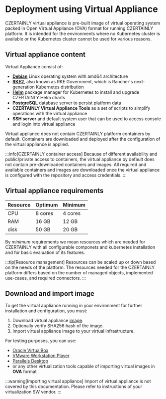 # Deployment using Virtual Appliance

CZERTAINLY virtual appliance is pre-built image of virtual operating system packed in Open Virtual Appliance (OVA) format for running CZERTAINLY platform.
It is intended for the environments where no Kubernetes cluster is available or the Kubernetes cluster cannot be used for various reasons.

## Virtual appliance content

Virtual Appliance consist of:
* **[Debian](https://www.debian.org/)** Linux operating system with amd64 architecture
* **[RKE2](https://rke2.io)**, also known as RKE Government, which is Rancher's next-generation Kubernetes distribution
* **[Helm](https://helm.sh/)** package manager for Kubernetes to install and upgrade CZERTAINLY Helm charts
* **[PostgreSQL](https://www.postgresql.org/)** database server to persist platform data
* **CZERTAINLY Virtual Appliance Tools** as a set of scripts to simplify operations with the virtual appliance
* **SSH server** and default system user that can be used to access console and login into virtual appliance

Virtual appliance does not contain CZERTAINLY platform containers by default. Containers are downloaded and deployed after the configuration of the virtual appliance is applied.

:::info[CZERTAINLY container access]
Because of different availability and public/private access to containers, the virtual appliance by default does not contain pre-downloaded containers and images. All required and available containers and images are downloaded once the virtual appliance is configured with the repository and access credentials.
:::

## Virtual appliance requirements

| Resource | Optimum | Minimum |
|----------|---------|---------|
| CPU      | 8 cores | 4 cores |
| RAM      | 16 GB   | 12 GB   |
| disk     | 50 GB   | 20 GB   |

By *minimum* requirements we mean resources which are needed for CZERTAINLY with all configurable componets and kubernetes installation and for basic evaluation of its features.

:::tip[Resource management]
Resources can be scaled up or down based on the needs of the platform. The resources needed for the CZERTAINLY platform differs based on the number of managed objects, implemented use-cases, and required connectors.
:::

## Download and import image

To get the virtual appliance running in your environment for further  installation  and configuration, you must:
1. Download virtual appliance [image](https://threekeycz-my.sharepoint.com/:f:/g/personal/jan_tomasek_3key_company/EvTNcHQYa4BInbGsK-YSGHkB7BTKvI9JCZJJaQx2KC6eBw).
2. Optionally verify SHA256 hash of the image.
3. Import virtual appliance image to your virtual infrastructure.

For testing purposes, you can use:
- [Oracle VirtualBox](https://www.virtualbox.org/wiki/Downloads)
- [VMware Workstation Player](https://www.vmware.com/content/vmware/vmware-published-sites/us/products/workstation-player/workstation-player-evaluation.html.html)
- [Parallels Desktop](https://www.parallels.com/)
- or any other virtualization tools capable of importing virtual images in **OVA** format

:::warning[Importing virtual appliance]
Import of virtual appliance is not covered by this documentation. Please refer to instructions of your virtualization SW vendor.
:::
